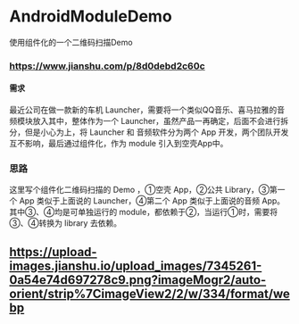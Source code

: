 # AndroidModuleDemo
使用组件化的一个二维码扫描Demo
### https://www.jianshu.com/p/8d0debd2c60c

#### 需求
最近公司在做一款新的车机 Launcher，需要将一个类似QQ音乐、喜马拉雅的音频模块放入其中，整体作为一个 Launcher，虽然产品一再确定，后面不会进行拆分，但是小心为上，将 Launcher 和 音频软件分为两个 App 开发，两个团队开发互不影响，最后通过组件化，作为 module 引入到空壳App中。

### 思路
这里写个组件化二维码扫描的 Demo ，①空壳 App，②公共 Library，③第一个 App 类似于上面说的 Launcher，④第二个 App 类似于上面说的音频 App。其中③、④均是可单独运行的 module，都依赖于②，当运行①时，需要将③、④转换为 library 去依赖。

## https://upload-images.jianshu.io/upload_images/7345261-0a54e74d697278c9.png?imageMogr2/auto-orient/strip%7CimageView2/2/w/334/format/webp
